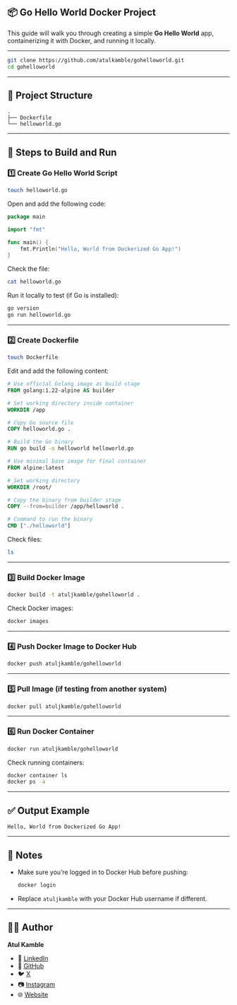 ## 📦 Go Hello World Docker Project

This guide will walk you through creating a simple **Go Hello World** app, containerizing it with Docker, and running it locally.

---

```bash
git clone https://github.com/atulkamble/gohelloworld.git
cd gohelloworld
```

---

## 📁 Project Structure

```
.
├── Dockerfile
└── helloworld.go
```

---

## 📜 Steps to Build and Run

### 1️⃣ Create Go Hello World Script

```bash
touch helloworld.go
```

Open and add the following code:

```go
package main

import "fmt"

func main() {
    fmt.Println("Hello, World from Dockerized Go App!")
}
```

Check the file:

```bash
cat helloworld.go
```

Run it locally to test (if Go is installed):

```bash
go version
go run helloworld.go
```

---

### 2️⃣ Create Dockerfile

```bash
touch Dockerfile
```

Edit and add the following content:

```Dockerfile
# Use official Golang image as build stage
FROM golang:1.22-alpine AS builder

# Set working directory inside container
WORKDIR /app

# Copy Go source file
COPY helloworld.go .

# Build the Go binary
RUN go build -o helloworld helloworld.go

# Use minimal base image for final container
FROM alpine:latest

# Set working directory
WORKDIR /root/

# Copy the binary from builder stage
COPY --from=builder /app/helloworld .

# Command to run the binary
CMD ["./helloworld"]
```

Check files:

```bash
ls
```

---

### 3️⃣ Build Docker Image

```bash
docker build -t atuljkamble/gohelloworld .
```

Check Docker images:

```bash
docker images
```

---

### 4️⃣ Push Docker Image to Docker Hub

```bash
docker push atuljkamble/gohelloworld
```

---

### 5️⃣ Pull Image (if testing from another system)

```bash
docker pull atuljkamble/gohelloworld
```

---

### 6️⃣ Run Docker Container

```bash
docker run atuljkamble/gohelloworld
```

Check running containers:

```bash
docker container ls
docker ps -a
```

---

## ✅ Output Example

```
Hello, World from Dockerized Go App!
```

---

## 📌 Notes

* Make sure you’re logged in to Docker Hub before pushing:

  ```bash
  docker login
  ```
* Replace `atuljkamble` with your Docker Hub username if different.
---
## 👨‍💻 Author

**Atul Kamble**

- 💼 [LinkedIn](https://www.linkedin.com/in/atuljkamble)
- 🐙 [GitHub](https://github.com/atulkamble)
- 🐦 [X](https://x.com/Atul_Kamble)
- 📷 [Instagram](https://www.instagram.com/atuljkamble)
- 🌐 [Website](https://www.atulkamble.in)
